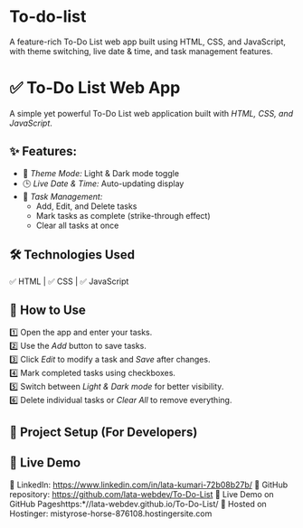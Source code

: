 # To-do-list
A feature-rich To-Do List web app built using HTML, CSS, and JavaScript, with theme switching, live date &amp; time, and task management features.
# ✅ To-Do List Web App  
A simple yet powerful To-Do List web application built with *HTML, CSS, and JavaScript*.  

## ✨ Features:  
- 🌟 *Theme Mode:* Light & Dark mode toggle  
- 🕒 *Live Date & Time:* Auto-updating display  
- 📝 *Task Management:*  
  - Add, Edit, and Delete tasks  
  - Mark tasks as complete (strike-through effect)  
  - Clear all tasks at once  

## 🛠 Technologies Used  
✅ HTML | ✅ CSS | ✅ JavaScript  

## 📌 How to Use  
1️⃣ Open the app and enter your tasks.  
2️⃣ Use the *Add* button to save tasks.  
3️⃣ Click *Edit* to modify a task and *Save* after changes.  
4️⃣ Mark completed tasks using checkboxes.  
5️⃣ Switch between *Light & Dark mode* for better visibility.  
6️⃣ Delete individual tasks or *Clear All* to remove everything.  

## 📂 Project Setup (For Developers)  
## 🚀 Live Demo  
🔗 LinkedIn: https://www.linkedin.com/in/lata-kumari-72b08b27b/
🔗 GitHub repository: https://github.com/lata-webdev/To-Do-List
🔗 Live Demo on GitHub Pageshttps:*//lata-webdev.github.io/To-Do-List/
🔗 Hosted on Hostinger: mistyrose-horse-876108.hostingersite.com

